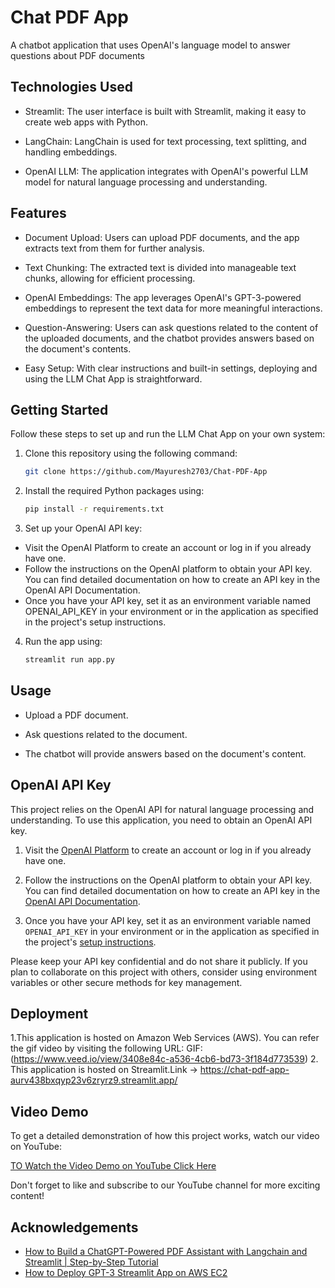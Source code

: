 
# Chat PDF App 

A chatbot application that uses OpenAI's language model to answer questions about PDF documents

## Technologies Used
  - Streamlit: The user interface is built with Streamlit, making it easy to create web apps with Python.

  - LangChain: LangChain is used for text processing, text splitting, and handling embeddings.

  - OpenAI LLM: The application integrates with OpenAI's powerful LLM model for natural language processing and understanding.


## Features
  - Document Upload: Users can upload PDF documents, and the app extracts text from them for further analysis.

 - Text Chunking: The extracted text is divided into manageable text chunks, allowing for efficient processing.

 - OpenAI Embeddings: The app leverages OpenAI's GPT-3-powered embeddings to represent the text data for more meaningful interactions.

 - Question-Answering: Users can ask questions related to the content of the uploaded documents, and the chatbot provides answers based on the document's contents.

 - Easy Setup: With clear instructions and built-in settings, deploying and using the LLM Chat App is straightforward.


## Getting Started
Follow these steps to set up and run the LLM Chat App on your own system:

1. Clone this repository using the following command:
   ```sh
   git clone https://github.com/Mayuresh2703/Chat-PDF-App

2. Install the required Python packages using:
    ```sh
    pip install -r requirements.txt

3. Set up your OpenAI API key:

 - Visit the OpenAI Platform to create an account or log in if you already have one.
 - Follow the instructions on the OpenAI platform to obtain your API key. You can find detailed documentation on how to create an API key in the OpenAI API Documentation.
 - Once you have your API key, set it as an environment variable named OPENAI_API_KEY in your environment or in the application as specified in the project's setup instructions.

4. Run the app using:
    ```sh
    streamlit run app.py


## Usage
 - Upload a PDF document.

 - Ask questions related to the document.

 - The chatbot will provide answers based on the document's content.

## OpenAI API Key

This project relies on the OpenAI API for natural language processing and understanding. To use this application, you need to obtain an OpenAI API key.

1. Visit the [OpenAI Platform](https://platform.openai.com/) to create an account or log in if you already have one.

2. Follow the instructions on the OpenAI platform to obtain your API key. You can find detailed documentation on how to create an API key in the [OpenAI API Documentation](https://platform.openai.com/docs/guides/authentication).

3. Once you have your API key, set it as an environment variable named `OPENAI_API_KEY` in your environment or in the application as specified in the project's [setup instructions](#getting-started).

Please keep your API key confidential and do not share it publicly. If you plan to collaborate on this project with others, consider using environment variables or other secure methods for key management.

## Deployment 

1.This application is hosted on Amazon Web Services (AWS). You can  refer the gif video by visiting the following URL: GIF:(https://www.veed.io/view/3408e84c-a536-4cb6-bd73-3f184d773539)
2. This application is hosted on Streamlit.Link -> https://chat-pdf-app-aurv438bxqyp23v6zryrz9.streamlit.app/
## Video Demo

To get a detailed demonstration of how this project works, watch our video  on YouTube:

[TO Watch the Video Demo on YouTube Click Here](https://youtu.be/B2T6hgMn_y8)

Don't forget to like and subscribe to our YouTube channel for more exciting content!



## Acknowledgements

 - [How to Build a ChatGPT-Powered PDF Assistant with Langchain and Streamlit | Step-by-Step Tutorial ](https://www.youtube.com/watch?v=RIWbalZ7sTo)
 - [How to Deploy GPT-3 Streamlit App on AWS EC2](https://www.youtube.com/watch?v=904cW9lJ7LQ)

